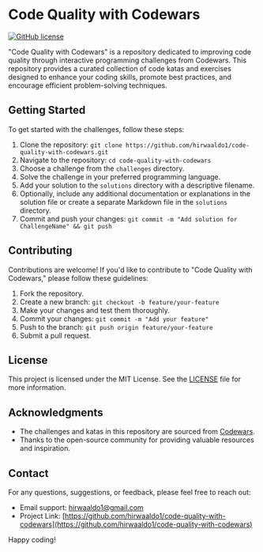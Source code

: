 # Code Quality with Codewars

[![GitHub license](https://img.shields.io/badge/license-MIT-blue.svg)](https://github.com/your-username/code-quality-with-codewars/blob/main/LICENSE)

"Code Quality with Codewars" is a repository dedicated to improving code quality through interactive programming challenges from Codewars. This repository provides a curated collection of code katas and exercises designed to enhance your coding skills, promote best practices, and encourage efficient problem-solving techniques.

## Getting Started

To get started with the challenges, follow these steps:

1. Clone the repository: `git clone https://github.com/hirwaaldo1/code-quality-with-codewars.git`
2. Navigate to the repository: `cd code-quality-with-codewars`
3. Choose a challenge from the `challenges` directory.
4. Solve the challenge in your preferred programming language.
5. Add your solution to the `solutions` directory with a descriptive filename.
6. Optionally, include any additional documentation or explanations in the solution file or create a separate Markdown file in the `solutions` directory.
7. Commit and push your changes: `git commit -m "Add solution for ChallengeName" && git push`

## Contributing

Contributions are welcome! If you'd like to contribute to "Code Quality with Codewars," please follow these guidelines:

1. Fork the repository.
2. Create a new branch: `git checkout -b feature/your-feature`
3. Make your changes and test them thoroughly.
4. Commit your changes: `git commit -m "Add your feature"`
5. Push to the branch: `git push origin feature/your-feature`
6. Submit a pull request.

## License

This project is licensed under the MIT License. See the [LICENSE](LICENSE) file for more information.

## Acknowledgments

- The challenges and katas in this repository are sourced from [Codewars](https://www.codewars.com/).
- Thanks to the open-source community for providing valuable resources and inspiration.

## Contact

For any questions, suggestions, or feedback, please feel free to reach out:

- Email support: hirwaaldo1@gmail.com
- Project Link: [https://github.com/hirwaaldo1/code-quality-with-codewars](https://github.com/hirwaaldo1/code-quality-with-codewars)

Happy coding!
